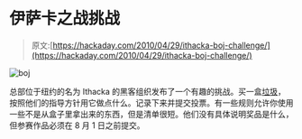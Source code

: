 # 伊萨卡之战挑战

> 原文:[https://hackaday.com/2010/04/29/ithacka-boj-challenge/](https://hackaday.com/2010/04/29/ithacka-boj-challenge/)

![](../Images/6f435c4ca48a83190b31fd92049cd8b4.png "boj")

总部位于纽约的名为 Ithacka 的黑客组织发布了一个有趣的挑战。买一盒[垃圾](http://www.sciplus.com/singleItem.cfm/terms/710)，按照他们的指导方针用它做点什么。记录下来并提交投票。有一些规则允许你使用一些不是从盒子里拿出来的东西，但是清单很短。他们没有具体说明奖品是什么，但参赛作品必须在 8 月 1 日之前提交。